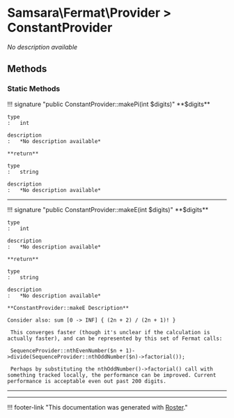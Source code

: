 # Samsara\Fermat\Provider > ConstantProvider

*No description available*


## Methods


### Static Methods

!!! signature "public ConstantProvider::makePi(int $digits)"
    **$digits**

    type
    :   int

    description
    :   *No description available*

    **return**

    type
    :   string

    description
    :   *No description available*

---

!!! signature "public ConstantProvider::makeE(int $digits)"
    **$digits**

    type
    :   int

    description
    :   *No description available*

    **return**

    type
    :   string

    description
    :   *No description available*

    **ConstantProvider::makeE Description**

    Consider also: sum [0 -> INF] { (2n + 2) / (2n + 1)! }
    
     This converges faster (though it's unclear if the calculation is actually faster), and can be represented by this set of Fermat calls:
    
     SequenceProvider::nthEvenNumber($n + 1)->divide(SequenceProvider::nthOddNumber($n)->factorial());
    
     Perhaps by substituting the nthOddNumber()->factorial() call with something tracked locally, the performance can be improved. Current performance is acceptable even out past 200 digits.

---




---
!!! footer-link "This documentation was generated with [Roster](https://jordanrl.github.io/Roster/)."